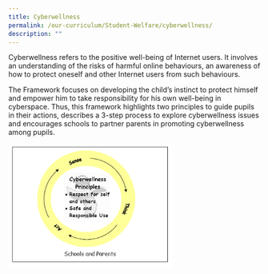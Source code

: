 ```yaml
---
title: Cyberwellness
permalink: /our-curriculum/Student-Welfare/cyberwellness/
description: ""
---
```

Cyberwellness refers to the positive well-being of Internet users. It involves an understanding of the risks of harmful online behaviours, an awareness of how to protect oneself and other Internet users from such behaviours.  
  
The Framework focuses on developing the child’s instinct to protect himself and empower him to take responsibility for his own well-being in cyberspace. Thus, this framework highlights two principles to guide pupils in their actions, describes a 3-step process to explore cyberwellness issues and encourages schools to partner parents in promoting cyberwellness among pupils.

<img src="/images/cw.png" style="width:65%">